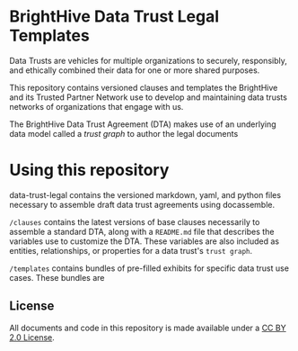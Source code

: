 # BrightHive Data Trust Legal Templates

Data Trusts are vehicles for multiple organizations to securely, responsibly, and ethically combined their data for one or more shared purposes.  

This repository contains versioned clauses and templates the BrightHive and its Trusted Partner Network use to develop and maintaining data trusts networks of organizations that engage with us.

The BrightHive Data Trust Agreement (DTA) makes use of an underlying data model called a *trust graph* to author the legal documents

# Using this repository

data-trust-legal contains the versioned markdown, yaml, and python files necessary to assemble draft data trust agreements using docassemble.

`/clauses` contains the latest versions of base clauses necessarily to assemble a standard DTA, along with a `README.md` file that describes the variables use to customize the DTA. These variables are also included as entities, relationships, or properties for a data trust's `trust graph`.

`/templates` contains bundles of pre-filled exhibits for specific data trust use cases. These bundles are 

## License
All documents and code in this repository is made available under a [CC BY 2.0 License](https://creativecommons.org/licenses/by/2.0/). 
